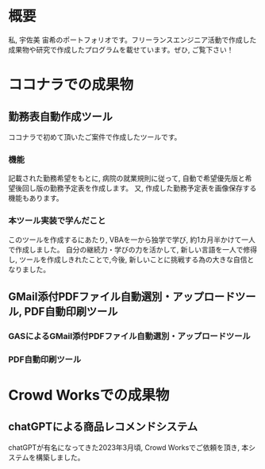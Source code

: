 # 概要
私, 宇佐美 宙希のポートフォリオです。フリーランスエンジニア活動で作成した成果物や研究で作成したプログラムを載せています。ぜひ, ご覧下さい！

# ココナラでの成果物

## 勤務表自動作成ツール
ココナラで初めて頂いたご案件で作成したツールです。
### 機能
記載された勤務希望をもとに, 病院の就業規則に従って, 自動で希望優先版と希望後回し版の勤務予定表を作成します。
又, 作成した勤務予定表を画像保存する機能もあります。
### 本ツール実装で学んだこと
このツールを作成するにあたり, VBAを一から独学で学び, 約1カ月半かけて一人で作成しました。
自分の継続力・学びの力を活かして, 新しい言語を一人で修得し, ツールを作成しきれたことで,今後, 新しいことに挑戦する為の大きな自信となりました。

## GMail添付PDFファイル自動選別・アップロードツール, PDF自動印刷ツール

### GASによるGMail添付PDFファイル自動選別・アップロードツール

### PDF自動印刷ツール

# Crowd Worksでの成果物

## chatGPTによる商品レコメンドシステム
chatGPTが有名になってきた2023年3月頃, Crowd Worksでご依頼を頂き, 本システムを構築しました。
